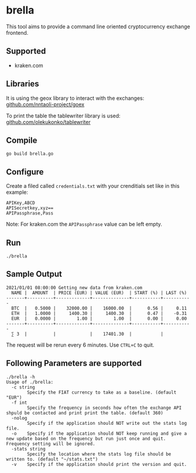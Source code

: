 # brella

This tool aims to provide a command line oriented cryptocurrency exchange frontend.

## Supported

- kraken.com

## Libraries

It is using the geox library to interact with the exchanges:  
[github.com/nntaoli-project/goex](github.com/nntaoli-project/goex)

To print the table the tablewriter library is used:  
[github.com/olekukonko/tablewriter](github.com/olekukonko/tablewriter)

## Compile

``` shell
go build brella.go
```

## Configure

Create a filed called `credentials.txt` with your crenditials set like in this example:

``` csv
APIKey,ABCD
APISecretkey,xyz==
APIPassphrase,Pass
```

Note: For kraken.com the `APIPassphrase` value can be left empty.

## Run

``` shell
./brella
```

## Sample Output

``` shell
2021/01/01 08:00:00 Getting new data from kraken.com
  NAME |  AMOUNT  | PRICE (EUR) | VALUE (EUR)  | START (%) | LAST (%)  
-------+----------+-------------+--------------+-----------+-----------
  BTC  |   0.5000 |    32000.00 |    16000.00  |      0.56 |     0.11
  ETH  |   1.0000 |     1400.30 |     1400.30  |      0.47 |    -0.31
  EUR  |   0.0000 |        1.00 |        1.00  |      0.00 |     0.00 
-------+----------+-------------+--------------+-----------+-----------
  ∑ 3  |          |             |    17401.30  |           |           

```

The request will be rerun every 6 minutes. Use `CTRL+C` to quit.

## Following Parameters are supported

``` shell
./brella -h
Usage of ./brella:
  -c string
        Specify the FIAT currency to take as a baseline. (default "EUR")
  -f int
        Specify the frequency in seconds how often the exchange API shpuld be contacted and print print the table. (default 360)
  -nolog
        Specify if the application should NOT write out the stats log file.
  -o    Specify if the application should NOT keep running and give a new update based on the frequency but run just once and quit. Frequency setting will be ignored.
  -stats string
        Specify the location where the stats log file should be written to. (default "~/stats.txt")
  -v    Specify if the application should print the version and quit.
  ```
